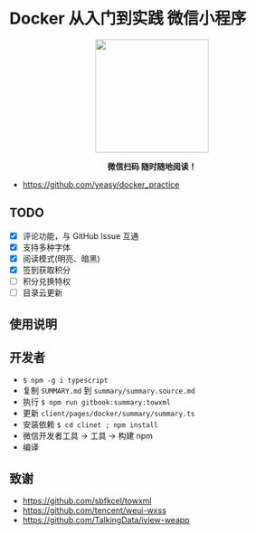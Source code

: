 # Docker 从入门到实践 微信小程序

<p align="center">
<img width="200" src="https://user-images.githubusercontent.com/16733187/49682252-3ac4c500-faec-11e8-86ab-eafe0139be6b.jpg">
</p>

<p align="center"><strong>微信扫码 随时随地阅读！</strong></p>

- https://github.com/yeasy/docker_practice

## TODO

- [x] 评论功能，与 GitHub Issue 互通
- [x] 支持多种字体
- [x] 阅读模式(明亮、暗黑)
- [x] 签到获取积分
- [ ] 积分兑换特权
- [ ] 目录云更新

## 使用说明

## 开发者

- `$ npm -g i typescript`
- 复制 `SUMMARY.md` 到 `summary/summary.source.md`
- 执行 `$ npm run gitbook:summary:towxml`
- 更新 `client/pages/docker/summary/summary.ts`
- 安装依赖 `$ cd clinet ; npm install`
- 微信开发者工具 -> 工具 -> 构建 npm
- 编译

## 致谢

- https://github.com/sbfkcel/towxml
- https://github.com/tencent/weui-wxss
- https://github.com/TalkingData/iview-weapp
